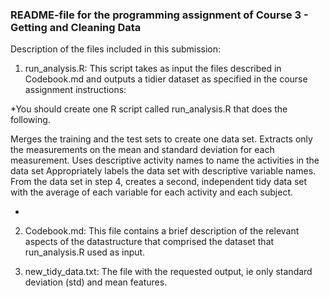 ### README-file for the programming assignment of Course 3 - Getting and Cleaning Data


Description of the files included in this submission:

1. run_analysis.R: This script takes as input the files described in Codebook.md and outputs a tidier dataset as specified in the course assignment instructions: 


*You should create one R script called run_analysis.R that does the following.

Merges the training and the test sets to create one data set.
Extracts only the measurements on the mean and standard deviation for each measurement.
Uses descriptive activity names to name the activities in the data set
Appropriately labels the data set with descriptive variable names.
From the data set in step 4, creates a second, independent tidy data set with the average of each variable for each activity and each subject.

*

2. Codebook.md: This file contains a brief description of the relevant aspects of the datastructure that comprised the dataset that run_analysis.R used as input.


3. new_tidy_data.txt: The file with the requested output, ie only standard deviation (std) and mean features.

